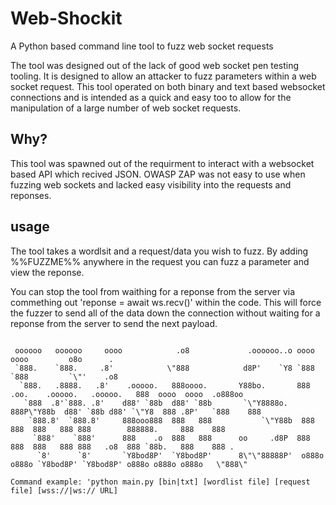 # Web-Shockit
A Python based command line tool to fuzz web socket requests

The tool was designed out of the lack of good web socket pen testing tooling. It is designed to allow an attacker to fuzz parameters within a web socket request. 
This tool operated on both binary and text based websocket connections and is intended as a quick and easy too to allow for the manipulation of a large number of web socket requests. 

## Why?
This tool was spawned out of the requirment to interact with a websocket based API which recived JSON. OWASP ZAP was not easy to use when fuzzing web sockets and lacked easy visibility into the requests and reponses. 


## usage
The tool takes a wordlsit and a request/data you wish to fuzz. By adding %%FUZZME%% anywhere in the request you can fuzz a parameter and view the reponse. 

You can stop the tool from waithing for a reponse from the server via commething out 'reponse = await ws.recv()' within the code. This will force the fuzzer to send all of the data down the connection without waiting for a reponse from the server to send the next payload. 

```

 oooooo   oooooo     oooo            .o8             .oooooo..o oooo                            oooo         o8o      .   
 `888.    `888.     .8'            \"888            d8P'    `Y8 `888                            `888         `\"'    .o8   
  `888.   .8888.   .8'    .ooooo.   888oooo.       Y88bo.       888 .oo.    .ooooo.   .ooooo.   888  oooo  oooo  .o888oo 
   `888  .8'`888. .8'    d88' `88b  d88' `88b       `\"Y8888o.   888P\"Y88b  d88' `88b d88' `\"Y8  888 .8P'   `888    888   
    `888.8'  `888.8'     888ooo888  888   888           `\"Y88b  888   888  888   888 888        888888.     888    888   
     `888'    `888'      888    .o  888   888      oo     .d8P  888   888  888   888 888   .o8  888 `88b.   888    888 . 
      `8'      `8'       `Y8bod8P'  `Y8bod8P'      8\"\"88888P'  o888o o888o `Y8bod8P' `Y8bod8P' o888o o888o o888o   \"888\" 

Command example: 'python main.py [bin|txt] [wordlist file] [request file] [wss://|ws:// URL]

```
